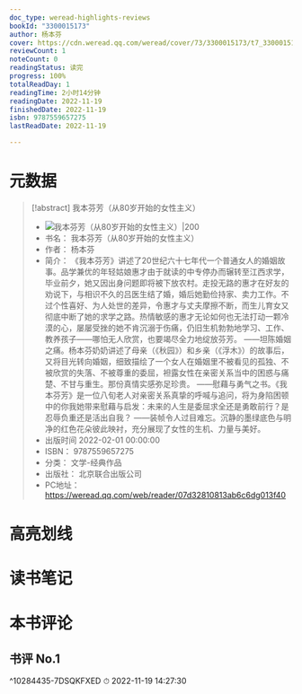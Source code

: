 ```yaml
---
doc_type: weread-highlights-reviews
bookId: "3300015173"
author: 杨本芬
cover: https://cdn.weread.qq.com/weread/cover/73/3300015173/t7_3300015173.jpg
reviewCount: 1
noteCount: 0
readingStatus: 读完
progress: 100%
totalReadDay: 1
readingTime: 2小时14分钟
readingDate: 2022-11-19
finishedDate: 2022-11-19
isbn: 9787559657275
lastReadDate: 2022-11-19

---
```

# 元数据
> [!abstract] 我本芬芳（从80岁开始的女性主义）
> - ![ 我本芬芳（从80岁开始的女性主义）|200](https://cdn.weread.qq.com/weread/cover/73/3300015173/t7_3300015173.jpg)
> - 书名： 我本芬芳（从80岁开始的女性主义）
> - 作者： 杨本芬
> - 简介： 《我本芬芳》讲述了20世纪六十七年代一个普通女人的婚姻故事。品学兼优的年轻姑娘惠才由于就读的中专停办而辗转至江西求学，毕业前夕，她又因出身问题即将被下放农村。走投无路的惠才在好友的劝说下，与相识不久的吕医生结了婚，婚后她勤俭持家、卖力工作。不过个性喜好、为人处世的差异，令惠才与丈夫摩擦不断，而生儿育女又彻底中断了她的求学之路。热情敏感的惠才无论如何也无法打动一颗冷漠的心，屡屡受挫的她不肯沉溺于伤痛，仍旧生机勃勃地学习、工作、教养孩子——哪怕无人欣赏，也要竭尽全力地绽放芬芳。 ——坦陈婚姻之痛。杨本芬奶奶讲述了母亲（《秋园》）和乡亲（《浮木》）的故事后，又将目光转向婚姻，细致描绘了一个女人在婚姻里不被看见的孤独、不被欣赏的失落、不被尊重的委屈，袒露女性在亲密关系当中的困惑与痛楚、不甘与重生。那份真情实感弥足珍贵。 ——慰藉与勇气之书。《我本芬芳》是一位八旬老人对亲密关系真挚的呼喊与追问，将为身陷困顿中的你我她带来慰藉与启发：未来的人生是委屈求全还是勇敢前行？是忍辱负重还是活出自我？ ——装帧令人过目难忘。沉静的墨绿底色与明净的红色花朵彼此映衬，充分展现了女性的生机、力量与美好。
> - 出版时间 2022-02-01 00:00:00
> - ISBN： 9787559657275
> - 分类： 文学-经典作品
> - 出版社： 北京联合出版公司
> - PC地址：https://weread.qq.com/web/reader/07d32810813ab6c6dg013f40

# 高亮划线

# 读书笔记

# 本书评论

## 书评 No.1 
 ^10284435-7DSQKFXED
⏱ 2022-11-19 14:27:30
